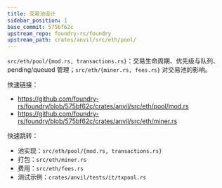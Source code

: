```yaml
---
title: 交易池设计
sidebar_position: 1
base_commit: 575bf62c
upstream_repo: foundry-rs/foundry
upstream_path: crates/anvil/src/eth/pool/
---
```


`src/eth/pool/{mod.rs, transactions.rs}`：交易生命周期、优先级与队列、pending/queued 管理；`src/eth/{miner.rs, fees.rs}` 对交易池的影响。

快速链接：
- https://github.com/foundry-rs/foundry/blob/575bf62c/crates/anvil/src/eth/pool/mod.rs
- https://github.com/foundry-rs/foundry/blob/575bf62c/crates/anvil/src/eth/miner.rs

快速跳转：
- 池实现：`src/eth/pool/{mod.rs, transactions.rs}`
- 打包：`src/eth/miner.rs`
- 费用：`src/eth/fees.rs`
- 测试示例：`crates/anvil/tests/it/txpool.rs`
